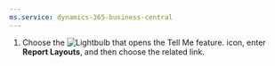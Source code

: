 ```yaml
---
ms.service: dynamics-365-business-central
---
```

1. Choose the ![Lightbulb that opens the Tell Me feature.](../media/ui-search/search_small.png "Tell me what you want to do") icon, enter **Report Layouts**, and then choose the related link.